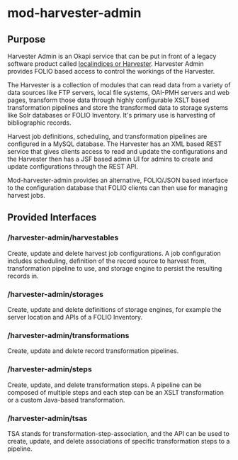 # mod-harvester-admin

## Purpose

Harvester Admin is an Okapi service that can be put in front of a legacy software product
called [localindices or Harvester](https://github.com/indexdata/localindices). Harvester Admin provides FOLIO based
access to control the workings of the Harvester.

The Harvester is a collection of modules that can read data from a variety of data sources like FTP servers, local file
systems, OAI-PMH servers and web pages, transform those data through highly configurable XSLT based transformation
pipelines and store the transformed data to storage systems like Solr databases or FOLIO Inventory. It's primary use is
harvesting of bibliographic records.

Harvest job definitions, scheduling, and transformation pipelines are configured in a MySQL database. The Harvester has
an XML based REST service that gives clients access to read and update the configurations and the Harvester then has a
JSF based admin UI for admins to create and update configurations through the REST API.

Mod-harvester-admin provides an alternative, FOLIO/JSON based interface to the configuration database that FOLIO clients
can then use for managing harvest jobs.

## Provided Interfaces

### /harvester-admin/harvestables

Create, update and delete harvest job configurations. A job configuration includes scheduling, definition of the record
source to harvest from, transformation pipeline to use, and storage engine to persist the resulting records in.

### /harvester-admin/storages

Create, update and delete definitions of storage engines, for example the server location and APIs of a FOLIO Inventory.

### /harvester-admin/transformations

Create, update and delete record transformation pipelines.

### /harvester-admin/steps

Create, update, and delete transformation steps. A pipeline can be composed of multiple steps and each step can be an
XSLT transformation or a custom Java-based transformation.

### /harvester-admin/tsas

TSA stands for transformation-step-association, and the API can be used to create, update, and delete associations of
specific transformation steps to a pipeline.